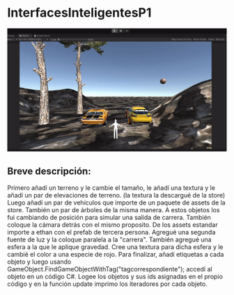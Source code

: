 # InterfacesInteligentesP1

![II](https://github.com/Adrian-alu0101024363/InterfacesInteligentesP1/blob/main/II.gif)

## Breve descripción:
Primero añadí un terreno y le cambie el tamaño, le añadí una textura y le añadí un par de elevaciones de terreno. (la textura la descargué de la store)
Luego añadí un par de vehículos que importe de un paquete de assets de la store. También un par de árboles de la misma manera. A estos objetos los fui cambiando de posición para simular una salida de carrera. También coloque la cámara detrás con el mismo proposito. De los assets estandar importe a ethan con el prefab de tercera persona. 
Agregué una segunda fuente de luz y la coloque paralela a la "carrera". También agregué una esfera a la que le aplique gravedad. Cree una textura para dicha esfera y le cambié el color a una especie de rojo. Para finalizar, añadí etiquetas a cada objeto y luego usando GameObject.FindGameObjectWithTag("tagcorrespondiente"); accedí al objeto en un código C#.
Logee los objetos y sus ids asignadas en el propio código y en la función update imprimo los iteradores por cada objeto.
